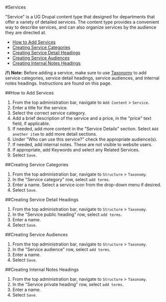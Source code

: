 #Services

"Service" is a UG Drupal content type that designed for departments that offer a variety of detailed services. The content type provides a convenient way to describe services, and can also organize services by the audience they are directed at. 

* [How to Add Services](#how-to-add-services)
* [Creating Service Categories](#creating-service-categories)
* [Creating Service Detail Headings](#creating-service-detail-headings)
* [Creating Service Audiences](#creating-service-audiences)
* [Creating Internal Notes Headings](#creating-internal-notes-headings)

**/!\ Note:** Before adding a service, make sure to use [Taxonomy](/taxonomies.md) to add service categories, service detail headings, service audiences, and internal notes headings. Instructions are found on this page. 

##How to Add Services

1. From the top administration bar, navigate to `Add Content` > `Service`.
2. Enter a title for the service.
3. Select the correct service category. 
4. Add a brief description of the service and a price, in the "price" text field, if applicable. 
5. If needed, add more content in the "Service Details" section. Select `Add another item` to add more detail sections. 
6. Under "Who can use this service?" check the appropriate audience(s).
7. If needed, add internal notes. These are not visible to website users. 
8. If appropriate, add Keywords and select any Related Services. 
9. Select `Save`. 

##Creating Service Categories

1. From the top administration bar, navigate to `Structure` > `Taxonomy`.
2. In the "Service category" row, select `add terms`. 
3. Enter a name. Select a service icon from the drop-down menu if desired. 
4. Select `Save`. 

##Creating Service Detail Headings

1. From the top administration bar, navigate to `Structure` > `Taxonomy`. 
2. In the "Service public heading" row, select `add terms`. 
3. Enter a name.
4. Select `Save`. 

##Creating Service Audiences

1. From the top administration bar, navigate to `Structure` > `Taxonomy`.
2. In the "Service audience" row, select `add terms`. 
3. Enter a name.
4. Select `Save`. 

##Creating Internal Notes Headings

1. From the top administration bar, navigate to `Structure` > `Taxonomy`.
2. In the "Service private heading" row, select `add terms`. 
3. Enter a name.
4. Select `Save`. 

